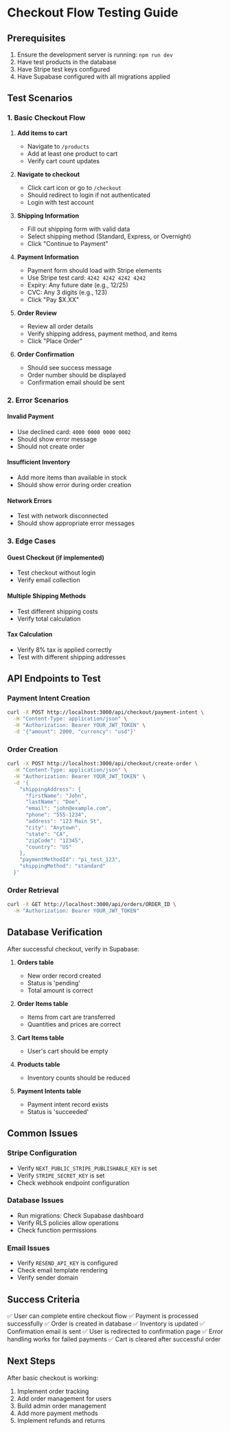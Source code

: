 # Checkout Flow Testing Guide

## Prerequisites
1. Ensure the development server is running: `npm run dev`
2. Have test products in the database
3. Have Stripe test keys configured
4. Have Supabase configured with all migrations applied

## Test Scenarios

### 1. Basic Checkout Flow
1. **Add items to cart**
   - Navigate to `/products`
   - Add at least one product to cart
   - Verify cart count updates

2. **Navigate to checkout**
   - Click cart icon or go to `/checkout`
   - Should redirect to login if not authenticated
   - Login with test account

3. **Shipping Information**
   - Fill out shipping form with valid data
   - Select shipping method (Standard, Express, or Overnight)
   - Click "Continue to Payment"

4. **Payment Information**
   - Payment form should load with Stripe elements
   - Use Stripe test card: `4242 4242 4242 4242`
   - Expiry: Any future date (e.g., 12/25)
   - CVC: Any 3 digits (e.g., 123)
   - Click "Pay $X.XX"

5. **Order Review**
   - Review all order details
   - Verify shipping address, payment method, and items
   - Click "Place Order"

6. **Order Confirmation**
   - Should see success message
   - Order number should be displayed
   - Confirmation email should be sent

### 2. Error Scenarios

#### Invalid Payment
- Use declined card: `4000 0000 0000 0002`
- Should show error message
- Should not create order

#### Insufficient Inventory
- Add more items than available in stock
- Should show error during order creation

#### Network Errors
- Test with network disconnected
- Should show appropriate error messages

### 3. Edge Cases

#### Guest Checkout (if implemented)
- Test checkout without login
- Verify email collection

#### Multiple Shipping Methods
- Test different shipping costs
- Verify total calculation

#### Tax Calculation
- Verify 8% tax is applied correctly
- Test with different shipping addresses

## API Endpoints to Test

### Payment Intent Creation
```bash
curl -X POST http://localhost:3000/api/checkout/payment-intent \
  -H "Content-Type: application/json" \
  -H "Authorization: Bearer YOUR_JWT_TOKEN" \
  -d '{"amount": 2000, "currency": "usd"}'
```

### Order Creation
```bash
curl -X POST http://localhost:3000/api/checkout/create-order \
  -H "Content-Type: application/json" \
  -H "Authorization: Bearer YOUR_JWT_TOKEN" \
  -d '{
    "shippingAddress": {
      "firstName": "John",
      "lastName": "Doe",
      "email": "john@example.com",
      "phone": "555-1234",
      "address": "123 Main St",
      "city": "Anytown",
      "state": "CA",
      "zipCode": "12345",
      "country": "US"
    },
    "paymentMethodId": "pi_test_123",
    "shippingMethod": "standard"
  }'
```

### Order Retrieval
```bash
curl -X GET http://localhost:3000/api/orders/ORDER_ID \
  -H "Authorization: Bearer YOUR_JWT_TOKEN"
```

## Database Verification

After successful checkout, verify in Supabase:

1. **Orders table**
   - New order record created
   - Status is 'pending'
   - Total amount is correct

2. **Order Items table**
   - Items from cart are transferred
   - Quantities and prices are correct

3. **Cart Items table**
   - User's cart should be empty

4. **Products table**
   - Inventory counts should be reduced

5. **Payment Intents table**
   - Payment intent record exists
   - Status is 'succeeded'

## Common Issues

### Stripe Configuration
- Verify `NEXT_PUBLIC_STRIPE_PUBLISHABLE_KEY` is set
- Verify `STRIPE_SECRET_KEY` is set
- Check webhook endpoint configuration

### Database Issues
- Run migrations: Check Supabase dashboard
- Verify RLS policies allow operations
- Check function permissions

### Email Issues
- Verify `RESEND_API_KEY` is configured
- Check email template rendering
- Verify sender domain

## Success Criteria

✅ User can complete entire checkout flow
✅ Payment is processed successfully
✅ Order is created in database
✅ Inventory is updated
✅ Confirmation email is sent
✅ User is redirected to confirmation page
✅ Error handling works for failed payments
✅ Cart is cleared after successful order

## Next Steps

After basic checkout is working:
1. Implement order tracking
2. Add order management for users
3. Build admin order management
4. Add more payment methods
5. Implement refunds and returns
